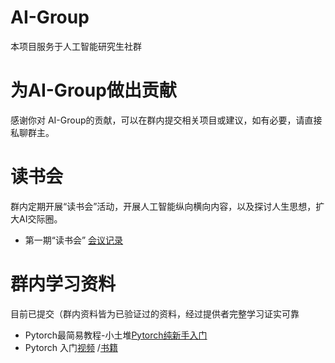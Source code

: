 # AI-Group
本项目服务于人工智能研究生社群
# 为AI-Group做出贡献
感谢你对 AI-Group的贡献，可以在群内提交相关项目或建议，如有必要，请直接私聊群主。
# 读书会
群内定期开展“读书会”活动，开展人工智能纵向横向内容，以及探讨人生思想，扩大AI交际圈。
- 第一期“读书会” [会议记录]([https://github.com/howayShi/AI-Group](https://mp.weixin.qq.com/s?__biz=MzI5MzYyNDE1MA==&mid=2247484210&idx=1&sn=6fee38940a8faeab95cc1e9e3d598feb&chksm=ec6e030bdb198a1d5669af0f212f82953c44ccd5e2ea77eeab8824c23ef7d57d2b87c5792550&mpshare=1&scene=23&srcid=0531nag7ayNz6OnErl9p9jbj&sharer_sharetime=1653963839710&sharer_shareid=9a6e5d675964245f47123f80dc39d35d#rd))
# 群内学习资料
目前已提交（群内资料皆为已验证过的资料，经过提供者完整学习证实可靠
- Pytorch最简易教程-小土堆[Pytorch纯新手入门](https://www.bilibili.com/video/BV1hE411t7RN?from=search&seid=17648113158713790376)
- Pytorch 入门[视频](https://space.bilibili.com/1567748478/channel/seriesdetail?sid=358497) /[书籍](http://zh.gluon.ai/)
